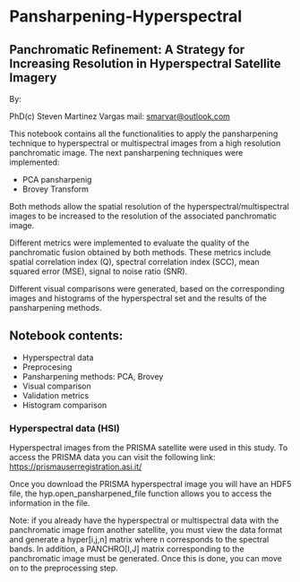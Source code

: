 # Pansharpening-Hyperspectral

## Panchromatic Refinement: A Strategy for Increasing Resolution in Hyperspectral Satellite Imagery

By: 

PhD(c) Steven Martinez Vargas
mail: smarvar@outlook.com

This notebook contains all the functionalities to apply the pansharpening technique to hyperspectral or multispectral images from a high resolution panchromatic image.  The next pansharpening techniques were implemented:   
- PCA pansharpenig
- Brovey Transform

Both methods allow the spatial resolution of the hyperspectral/multispectral images to be increased to the resolution of the associated panchromatic image. 

Different metrics were implemented to evaluate the quality of the panchromatic fusion obtained by both methods. These metrics include spatial correlation index (Q), spectral correlation index (SCC), mean squared error (MSE), signal to noise ratio (SNR). 

Different visual comparisons were generated, based on the corresponding images and histograms of the hyperspectral set and the results of the pansharpening methods. 

## Notebook contents:

- Hyperspectral data
- Preprocesing 
- Pansharpening methods: PCA, Brovey
- Visual comparison
- Validation metrics
- Histogram comparison

### Hyperspectral data (HSI)

Hyperspectral images from the PRISMA satellite were used in this study. To access the PRISMA data you can visit the following link:  https://prismauserregistration.asi.it/

Once you download the PRISMA hyperspectral image you will have an HDF5 file, the hyp.open_pansharpened_file function allows you to access the information in the file.  

Note: if you already have the hyperspectral or multispectral data with the panchromatic image from another satellite, you must view the data format and generate a hyper[i,j,n] matrix where n corresponds to the spectral bands.  In addition, a PANCHRO[I,J] matrix corresponding to the panchromatic image must be generated. Once this is done, you can move on to the preprocessing step. 
